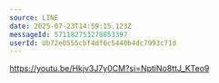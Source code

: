 ```yaml
---
source: LINE
date: 2025-07-23T14:59:15.123Z
messageId: 571182753278853397
userId: Ub72e0555cbf4df6c5440b4dc7993c71d
---
```


https://youtu.be/Hkjv3J7y0CM?si=NptiNo8ttJ_KTeo9